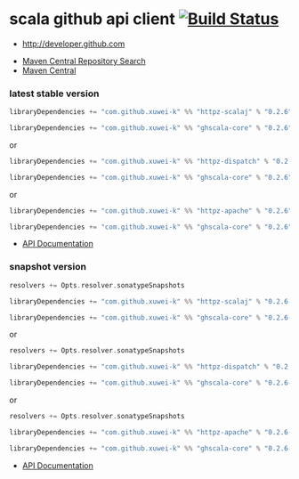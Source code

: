 # scala github api client [![Build Status](https://secure.travis-ci.org/xuwei-k/ghscala.png)](http://travis-ci.org/xuwei-k/ghscala)

* http://developer.github.com


- [Maven Central Repository Search](http://search.maven.org/#search%7Cga%7C1%7Cg%3A%22com.github.xuwei-k%22)
- [Maven Central](http://repo1.maven.org/maven2/com/github/xuwei-k/)


### latest stable version

```scala
libraryDependencies += "com.github.xuwei-k" %% "httpz-scalaj" % "0.2.6"

libraryDependencies += "com.github.xuwei-k" %% "ghscala-core" % "0.2.6"
```

or

```scala
libraryDependencies += "com.github.xuwei-k" %% "httpz-dispatch" % "0.2.6"

libraryDependencies += "com.github.xuwei-k" %% "ghscala-core" % "0.2.6"
```

or

```scala
libraryDependencies += "com.github.xuwei-k" %% "httpz-apache" % "0.2.6"

libraryDependencies += "com.github.xuwei-k" %% "ghscala-core" % "0.2.6"
```

- [API Documentation](https://oss.sonatype.org/service/local/repositories/releases/archive/com/github/xuwei-k/ghscala_2.10/0.2.6/ghscala_2.10-0.2.6-javadoc.jar/!/index.html)


### snapshot version

```scala
resolvers += Opts.resolver.sonatypeSnapshots

libraryDependencies += "com.github.xuwei-k" %% "httpz-scalaj" % "0.2.6-SNAPSHOT"

libraryDependencies += "com.github.xuwei-k" %% "ghscala-core" % "0.2.6-SNAPSHOT"
```

or

```scala
resolvers += Opts.resolver.sonatypeSnapshots

libraryDependencies += "com.github.xuwei-k" %% "httpz-dispatch" % "0.2.6-SNAPSHOT"

libraryDependencies += "com.github.xuwei-k" %% "ghscala-core" % "0.2.6-SNAPSHOT"
```

or

```scala
resolvers += Opts.resolver.sonatypeSnapshots

libraryDependencies += "com.github.xuwei-k" %% "httpz-apache" % "0.2.6-SNAPSHOT"

libraryDependencies += "com.github.xuwei-k" %% "ghscala-core" % "0.2.6-SNAPSHOT"
```

- [API Documentation](https://oss.sonatype.org/service/local/repositories/snapshots/archive/com/github/xuwei-k/ghscala_2.10/0.2.6-SNAPSHOT/ghscala_2.10-0.2.6-SNAPSHOT-javadoc.jar/!/index.html)


